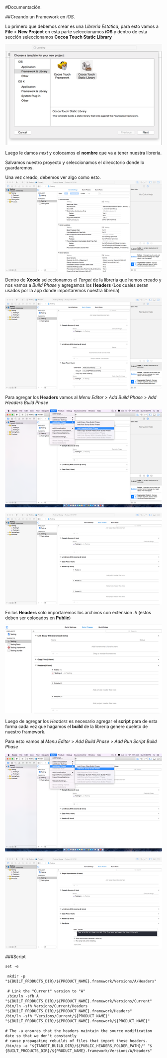 #Documentación.

##Creando un Framework en _iOS_.

Lo primero que debemos crear es una _Libreria Estatica_, para esto vamos a __File__ > __New Project__ en esta parte seleccionamos __iOS__ y dentro de esta sección seleccionamos __Cocoa Touch Static Library__

![](https://raw.githubusercontent.com/jghg02/Framework_iOS/master/img/Framework1.png)

Luego le damos _next_ y colocamos el __nombre__ que va a tener nuestra libreria.


Salvamos nuestro proyecto y seleccionamos el direcctorio donde lo guardaremos. 

Una vez creado, debemos ver algo como esto.
![](https://raw.githubusercontent.com/jghg02/Framework_iOS/master/img/Framework3.png)

Dentro de __Xcode__ seleccionamos el _Target_ de la libreria que hemos creado y nos vamos a _Build Phase_ y agregamos los __Headers__ (Los cuales seran usados por la app donde importaremos nuestra libreria)

![](https://raw.githubusercontent.com/jghg02/Framework_iOS/master/img/Framework4.png)

Para agregar los __Headers__ vamos al _Menu Editor_ > _Add Build Phase_ > _Add Headers Build Phase_

![](https://raw.githubusercontent.com/jghg02/Framework_iOS/master/img/Framework5.png)

![](https://raw.githubusercontent.com/jghg02/Framework_iOS/master/img/Framework6.png)

En los __Headers__ solo importaremos los archivos con extension _.h_ (estos deben ser colocados en __Public__)

![](https://raw.githubusercontent.com/jghg02/Framework_iOS/master/img/Framework21.png)

Luego de agregar los _Headers_ es necesario agregar el __script__ para de esta forma cada vez que hagamos el __build__ de la libreria genere queleto de nuestro framework. 

Para esto vamos al _Menu Editor_ > _Add Build Phase_ > _Add Run Script Build Phase_ 

![](https://raw.githubusercontent.com/jghg02/Framework_iOS/master/img/Framework7.png)

![](https://raw.githubusercontent.com/jghg02/Framework_iOS/master/img/Framework8.png)

###Script

	set -e

     mkdir -p "${BUILT_PRODUCTS_DIR}/${PRODUCT_NAME}.framework/Versions/A/Headers"

     # Link the "Current" version to "A"
     /bin/ln -sfh A "${BUILT_PRODUCTS_DIR}/${PRODUCT_NAME}.framework/Versions/Current"
    /bin/ln -sfh Versions/Current/Headers "${BUILT_PRODUCTS_DIR}/${PRODUCT_NAME}.framework/Headers"
    /bin/ln -sfh "Versions/Current/${PRODUCT_NAME}" "${BUILT_PRODUCTS_DIR}/${PRODUCT_NAME}.framework/${PRODUCT_NAME}"

    # The -a ensures that the headers maintain the source modification date so that we don't constantly
    # cause propagating rebuilds of files that import these headers.
    /bin/cp -a "${TARGET_BUILD_DIR}/${PUBLIC_HEADERS_FOLDER_PATH}/" "$   {BUILT_PRODUCTS_DIR}/${PRODUCT_NAME}.framework/Versions/A/Headers"







